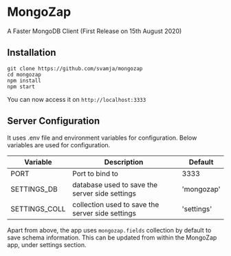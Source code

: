 # MongoZap

A Faster MongoDB Client (First Release on 15th August 2020)

## Installation


````
git clone https://github.com/svamja/mongozap
cd mongozap
npm install
npm start
````

You can now access it on `http://localhost:3333`

## Server Configuration

It uses .env file and environment variables for configuration. Below variables are used for configuration.

| Variable      | Description           | Default   |
| ----          | -----                 | ----      |
| PORT          | Port to bind to       | 3333      |
| SETTINGS_DB   | database used to save the server side settings    | 'mongozap' |
| SETTINGS_COLL | collection used to save the server side settings  | 'settings' |


Apart from above, the app uses `mongozap.fields` collection by default to save schema information.
This can be updated from within the MongoZap app, under settings section.

